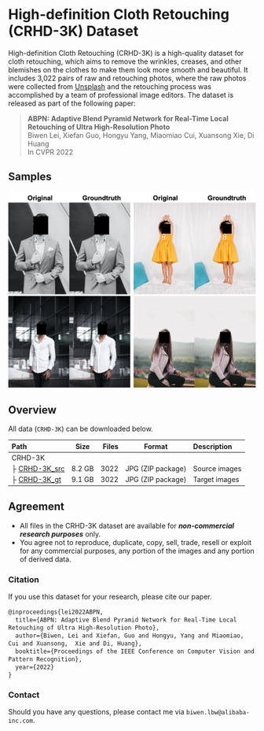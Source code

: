 # High-definition Cloth Retouching (CRHD-3K) Dataset 
High-definition Cloth Retouching (CRHD-3K) is a high-quality dataset for cloth retouching, which aims to remove the wrinkles, creases, and other blemishes on the clothes to make them look more smooth and beautiful. It includes 3,022 pairs of raw and retouching photos, where the raw photos were collected from [Unsplash](https://unsplash.dogedoge.com) and the retouching process was accomplished by a team of professional image editors. The dataset is released as part of the following paper:

> **ABPN: Adaptive Blend Pyramid Network for Real-Time Local Retouching of Ultra High-Resolution Photo**<br>
> Biwen Lei, Xiefan Guo, Hongyu Yang, Miaomiao Cui, Xuansong Xie, Di Huang<br>
> In CVPR 2022<br>

## Samples
![sample_images](samples/sample.png)

## Overview
All data (`CRHD-3K`) can be downloaded below.

| Path   |  Size   |  Files  |    Format   | Description                   |
| :----- | :---:   |   ---:  |    :---:    | :-------                      |
| CRHD-3K          |         |      |      |
| &boxvr;&nbsp;[CRHD-3K_src](https://drive.google.com/file/d/1Px1UoTsvcW831G9lzVd9DpaCUGVTLclp/view?usp=sharing)  | 8.2 GB  | 3022 | JPG (ZIP package)  | Source images                 |
| &boxvr;&nbsp;[CRHD-3K_gt](https://drive.google.com/file/d/11fvSuR4qCK9gppu3i9G1qG1zWRk0RM_x/view?usp=sharing)  | 9.1 GB  | 3022 | JPG (ZIP package)  | Target images                 |


## Agreement
- All files in the CRHD-3K dataset are available for ***non-commercial research purposes*** only.
- You agree not to reproduce, duplicate, copy, sell, trade, resell or exploit for any commercial purposes, any portion of the images and any portion of derived data.

### Citation
If you use this dataset for your research, please cite our paper.
```
@inproceedings{lei2022ABPN,
  title={ABPN: Adaptive Blend Pyramid Network for Real-Time Local Retouching of Ultra High-Resolution Photo},
  author={Biwen, Lei and Xiefan, Guo and Hongyu, Yang and Miaomiao, Cui and Xuansong,  Xie and Di, Huang},
  booktitle={Proceedings of the IEEE Conference on Computer Vision and Pattern Recognition},
  year={2022}
}
```


### Contact
Should you have any questions, please contact me via `biwen.lbw@alibaba-inc.com`.
